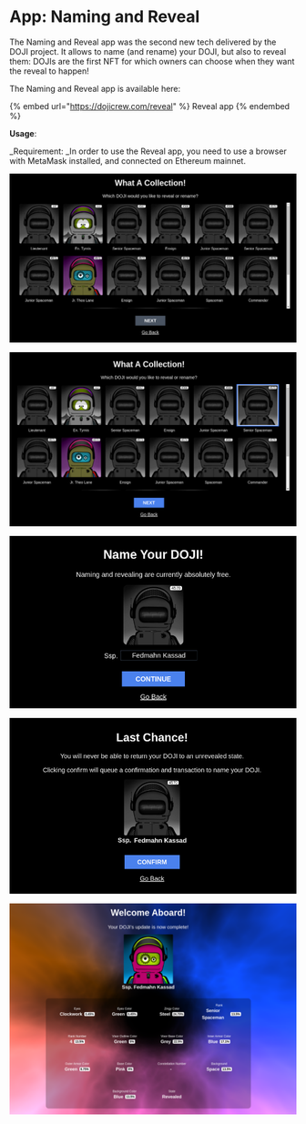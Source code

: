 # App: Naming and Reveal

The Naming and Reveal app was the second new tech delivered by the DOJI project. It allows to name (and rename) your DOJI, but also to reveal them: DOJIs are the first NFT for which owners can choose when they want the reveal to happen! 

The Naming and Reveal app is available here:

{% embed url="https://dojicrew.com/reveal" %}
Reveal app
{% endembed %}

**Usage**:

_Requirement: _In order to use the Reveal app, you need to use a browser with MetaMask installed, and connected on Ethereum mainnet.

![After connecting your wallet, the app will display your DOJI collection](<../.gitbook/assets/image (1) (1).png>)

![Select an unrevealed DOJI to name and reveal it, or an already revealed DOJI to rename it, and click on "Next"](<../.gitbook/assets/image (7).png>)

![Name your DOJI and click on "Continue"](<../.gitbook/assets/image (2).png>)

![Confirm and "Sign" with your wallet](<../.gitbook/assets/image (8).png>)

![Congrats for your beautiful DOJI ](<../.gitbook/assets/image (4) (1).png>)
